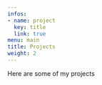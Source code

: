 ```yaml
---
infos:
- name: project
  key: title
  link: true
menu: main
title: Projects
weight: 2
---
```


Here are some of my projects
